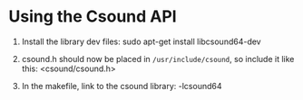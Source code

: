 Using the Csound API
====================
1. Install the library dev files:
    sudo apt-get install libcsound64-dev

2. csound.h should now be placed in `/usr/include/csound`, so include it like this:
    <csound/csound.h>

3. In the makefile, link to the csound library:
    -lcsound64
